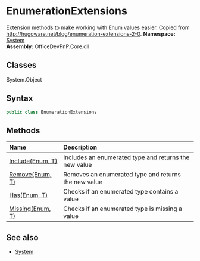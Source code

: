 # EnumerationExtensions
Extension methods to make working with Enum values easier. Copied from http://hugoware.net/blog/enumeration-extensions-2-0.
**Namespace:** [System](System.md)  
**Assembly:** OfficeDevPnP.Core.dll  
## Classes
System.Object  
## Syntax
```C#
public class EnumerationExtensions
```
## Methods
|**Name**|**Description**|
|:-----|:-----|
| [Include(Enum, T)](EnumerationExtensionsIncludeEnumT.md) | Includes an enumerated type and returns the new value
| [Remove(Enum, T)](EnumerationExtensionsRemoveEnumT.md) | Removes an enumerated type and returns the new value
| [Has(Enum, T)](EnumerationExtensionsHasEnumT.md) | Checks if an enumerated type contains a value
| [Missing(Enum, T)](EnumerationExtensionsMissingEnumT.md) | Checks if an enumerated type is missing a value
## See also
- [System](System.md)
